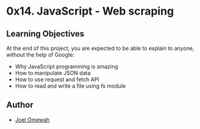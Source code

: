 # 0x14. JavaScript - Web scraping

## Learning Objectives
At the end of this project, you are expected to be able to explain to anyone, without the help of Google:

- Why JavaScript programming is amazing
- How to manipulate JSON data
- How to use request and fetch API
- How to read and write a file using fs module

## Author
* [Joel Omewah](https://github.com/Omewah)
